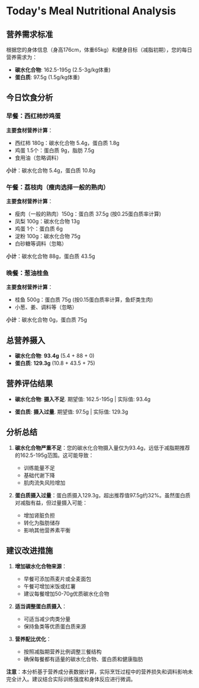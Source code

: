 # Today's Meal Nutritional Analysis

## 营养需求标准
根据您的身体信息（身高176cm，体重65kg）和健身目标（减脂初期），您的每日营养需求为：
- **碳水化合物**: 162.5-195g (2.5-3g/kg体重)
- **蛋白质**: 97.5g (1.5g/kg体重)

## 今日饮食分析

### 早餐：西红柿炒鸡蛋
**主要食材营养计算**：
- 西红柿 180g：碳水化合物 5.4g，蛋白质 1.8g
- 鸡蛋 1.5个：蛋白质 9g，脂肪 7.5g
- 食用油（忽略调料）

**小计**：碳水化合物 5.4g，蛋白质 10.8g

### 午餐：荔枝肉（瘦肉选择一般的熟肉）
**主要食材营养计算**：
- 瘦肉（一般的熟肉）150g：蛋白质 37.5g (按0.25蛋白质率计算)
- 凤梨 100g：碳水化合物 13g
- 鸡蛋 1个：蛋白质 6g
- 淀粉 100g：碳水化合物 75g
- 白砂糖等调料（忽略）

**小计**：碳水化合物 88g，蛋白质 43.5g

### 晚餐：葱油桂鱼
**主要食材营养计算**：
- 桂鱼 500g：蛋白质 75g (按0.15蛋白质率计算，鱼虾类生肉)
- 小葱、姜、调料等（忽略）

**小计**：碳水化合物 0g，蛋白质 75g

## 总营养摄入

- **碳水化合物**: **93.4g** (5.4 + 88 + 0)
- **蛋白质**: **129.3g** (10.8 + 43.5 + 75)

## 营养评估结果

- **碳水化合物**: **摄入不足**. 期望值: 162.5-195g | 实际值: 93.4g

- **蛋白质**: **摄入过量**. 期望值: 97.5g | 实际值: 129.3g

## 分析总结

1. **碳水化合物严重不足**：您的碳水化合物摄入量仅为93.4g，远低于减脂期推荐的162.5-195g范围。这可能导致：
   - 训练能量不足
   - 基础代谢下降
   - 肌肉流失风险增加

2. **蛋白质摄入过量**：蛋白质摄入129.3g，超出推荐值97.5g约32%。虽然蛋白质对减脂有益，但过量摄入可能：
   - 增加肾脏负担
   - 转化为脂肪储存
   - 影响其他营养素平衡

## 建议改进措施

1. **增加碳水化合物来源**：
   - 早餐可添加燕麦片或全麦面包
   - 午餐可增加米饭或红薯
   - 建议每餐增加50-70g优质碳水化合物

2. **适当调整蛋白质摄入**：
   - 可适当减少肉类分量
   - 保持鱼类等优质蛋白质来源

3. **营养配比优化**：
   - 按照减脂期营养比例调整三餐结构
   - 确保每餐都有适量的碳水化合物、蛋白质和健康脂肪

**注意**：本分析基于营养成分表数据计算，实际烹饪过程中的营养损失和调料影响未完全计入。建议结合实际训练强度和身体反应进行微调。
